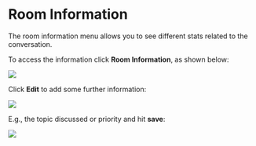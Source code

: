 # Room Information

The room information menu allows you to see different stats related to the conversation. 

To access the information click **Room Information**, as shown below:

![](../../../../.gitbook/assets/image%20%28320%29.png)

Click **Edit** to add some further information:

![](../../../../.gitbook/assets/image%20%28314%29.png)

E.g., the topic discussed or priority and hit **save**: 

![](../../../../.gitbook/assets/image%20%28316%29.png)

